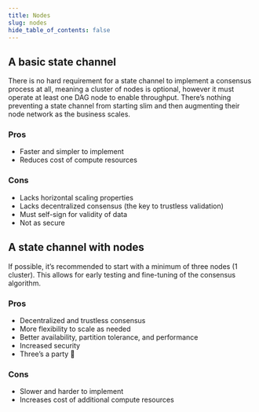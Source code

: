 ```yaml
---
title: Nodes
slug: nodes
hide_table_of_contents: false
---
```


## A basic state channel

There is no hard requirement for a state channel to implement a consensus process at all, meaning a cluster of nodes is optional, however it must operate at least one DAG node to enable throughput. There’s nothing preventing a state channel from starting slim and then augmenting their node network as the business scales.

### Pros

- Faster and simpler to implement
- Reduces cost of compute resources

### Cons

- Lacks horizontal scaling properties
- Lacks decentralized consensus (the key to trustless validation)
- Must self-sign for validity of data
- Not as secure

## A state channel with nodes

If possible, it’s recommended to start with a minimum of three nodes (1 cluster). This allows for early testing and fine-tuning of the consensus algorithm.

### Pros

- Decentralized and trustless consensus
- More flexibility to scale as needed
- Better availability, partition tolerance, and performance
- Increased security
- Three’s a party 🎉

### Cons

- Slower and harder to implement
- Increases cost of additional compute resources